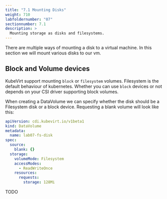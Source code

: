 ```yaml
---
title: "7.1 Mounting Disks"
weight: 710
labfoldernumber: "07"
sectionnumber: 7.1
description: >
  Mounting storage as disks and filesystems.
---
```


There are multiple ways of mounting a disk to a virtual machine. In this section we will mount various disks to our vm.


## Block and Volume devices

KubeVirt support mounting `block` or `filesystem` volumes. Filesystem is the default behaviour of kubernetes. Whether you
can use `block` devices or not depends on your CSI driver supporting block volumes.

When creating a DataVolume we can specify whether the disk should be a Filesystem disk or a block device. Requesting a
blank volume will look like this:
```yaml
apiVersion: cdi.kubevirt.io/v1beta1
kind: DataVolume
metadata:
  name: lab07-fs-disk
spec:
  source:
    blank: {}
  storage:
    volumeMode: Filesystem
    accessModes:
      - ReadWriteOnce
    resources:
      requests:
        storage: 128Mi
```

TODO
